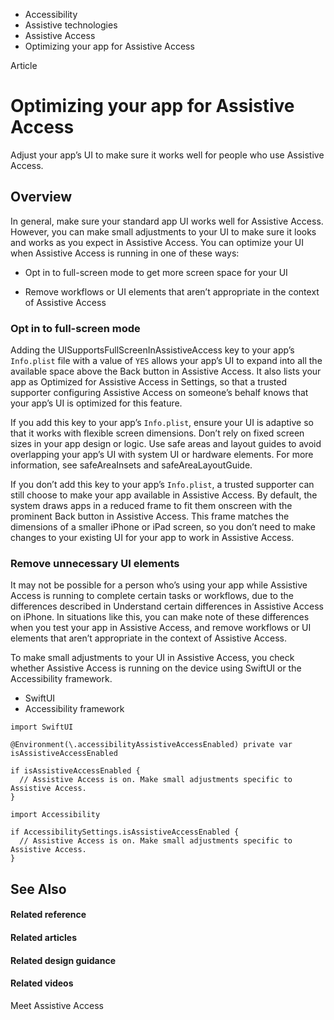 

- Accessibility
- Assistive technologies
- Assistive Access
-  Optimizing your app for Assistive Access 

Article

# Optimizing your app for Assistive Access

Adjust your app’s UI to make sure it works well for people who use Assistive Access.

## Overview

In general, make sure your standard app UI works well for Assistive Access. However, you can make small adjustments to your UI to make sure it looks and works as you expect in Assistive Access. You can optimize your UI when Assistive Access is running in one of these ways:

- Opt in to full-screen mode to get more screen space for your UI

- Remove workflows or UI elements that aren’t appropriate in the context of Assistive Access

### Opt in to full-screen mode

Adding the UISupportsFullScreenInAssistiveAccess key to your app’s `Info.plist` file with a value of `YES` allows your app’s UI to expand into all the available space above the Back button in Assistive Access. It also lists your app as Optimized for Assistive Access in Settings, so that a trusted supporter configuring Assistive Access on someone’s behalf knows that your app’s UI is optimized for this feature.

If you add this key to your app’s `Info.plist`, ensure your UI is adaptive so that it works with flexible screen dimensions. Don’t rely on fixed screen sizes in your app design or logic. Use safe areas and layout guides to avoid overlapping your app’s UI with system UI or hardware elements. For more information, see safeAreaInsets and safeAreaLayoutGuide.

If you don’t add this key to your app’s `Info.plist`, a trusted supporter can still choose to make your app available in Assistive Access. By default, the system draws apps in a reduced frame to fit them onscreen with the prominent Back button in Assistive Access. This frame matches the dimensions of a smaller iPhone or iPad screen, so you don’t need to make changes to your existing UI for your app to work in Assistive Access.

### Remove unnecessary UI elements

It may not be possible for a person who’s using your app while Assistive Access is running to complete certain tasks or workflows, due to the differences described in Understand certain differences in Assistive Access on iPhone. In situations like this, you can make note of these differences when you test your app in Assistive Access, and remove workflows or UI elements that aren’t appropriate in the context of Assistive Access.

To make small adjustments to your UI in Assistive Access, you check whether Assistive Access is running on the device using SwiftUI or the Accessibility framework.

- SwiftUI
- Accessibility framework

```
import SwiftUI

@Environment(\.accessibilityAssistiveAccessEnabled) private var isAssistiveAccessEnabled

if isAssistiveAccessEnabled {
  // Assistive Access is on. Make small adjustments specific to Assistive Access.
}
```

```
import Accessibility

if AccessibilitySettings.isAssistiveAccessEnabled {
  // Assistive Access is on. Make small adjustments specific to Assistive Access.
} 
```

## See Also

#### Related reference

#### Related articles

#### Related design guidance

#### Related videos

Meet Assistive Access

